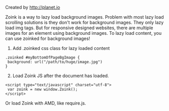 Created by http://planet.io

Zoink is a way to lazy load background images. Problem with most lazy load scrolling solutions is they don't work for background images. They only lazy load img tags. But for responsive designed websites, there are multiple images for an element using background images. To lazy load content, you can use zoinked for background images!

1. Add .zoinked css class for lazy loaded content
```
.zoinked #myBottomOfPageBgImage {
 background: url("/path/to/huge/image.jpg")
}
```

2. Load Zoink JS after the document has loaded.
 ```
<script type="text/javascript" charset="utf-8">
  var zoink = new window.Zoink();
</script>
```

Or load Zoink with AMD, like require.js.